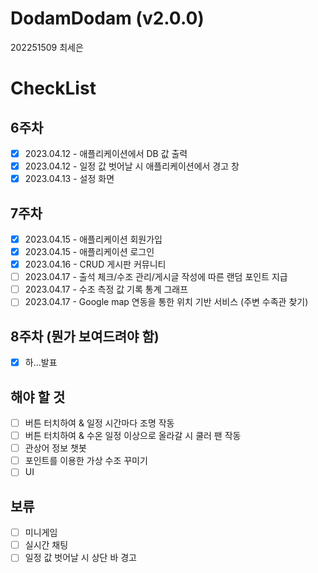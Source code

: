 # DodamDodam (v2.0.0)
202251509 최세은

# CheckList

## 6주차
- [x] 2023.04.12 - 애플리케이션에서 DB 값 출력
- [x] 2023.04.12 - 일정 값 벗어날 시 애플리케이션에서 경고 창
- [x] 2023.04.13 - 설정 화면

## 7주차
- [x] 2023.04.15 - 애플리케이션 회원가입
- [x] 2023.04.15 - 애플리케이션 로그인
- [x] 2023.04.16 - CRUD 게시판 커뮤니티
- [ ] 2023.04.17 - 출석 체크/수조 관리/게시글 작성에 따른 랜덤 포인트 지급
- [ ] 2023.04.17 - 수조 측정 값 기록 통계 그래프
- [ ] 2023.04.17 - Google map 연동을 통한 위치 기반 서비스 (주변 수족관 찾기)

## 8주차 (뭔가 보여드려야 함)
- [x] 하...발표

## 해야 할 것
- [ ] 버튼 터치하여 & 일정 시간마다 조명 작동
- [ ] 버튼 터치하여 & 수온 일정 이상으로 올라갈 시 쿨러 팬 작동
- [ ] 관상어 정보 챗봇
- [ ] 포인트를 이용한 가상 수조 꾸미기
- [ ] UI

## 보류
- [ ] 미니게임
- [ ] 실시간 채팅
- [ ] 일정 값 벗어날 시 상단 바 경고
